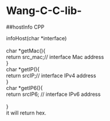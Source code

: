 # Wang-C-C-lib-
##hostInfo CPP

infoHost(char *interface)</br>	
char *getMac(){	</br>
			return src_mac;// interface Mac address	</br>
}</br>
char *getIP(){</br>
			return srcIP;// interface IPv4 address</br>	
}	</br>
char *getIP6(){	</br>
			return srcIP6; // interface IPv6 address</br>	
}	</br>
it will return hex.	</br>

